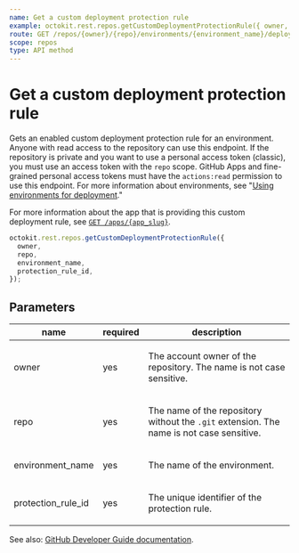 ```yaml
---
name: Get a custom deployment protection rule
example: octokit.rest.repos.getCustomDeploymentProtectionRule({ owner, repo, environment_name, protection_rule_id })
route: GET /repos/{owner}/{repo}/environments/{environment_name}/deployment_protection_rules/{protection_rule_id}
scope: repos
type: API method
---
```


# Get a custom deployment protection rule

Gets an enabled custom deployment protection rule for an environment. Anyone with read access to the repository can use this endpoint. If the repository is private and you want to use a personal access token (classic), you must use an access token with the `repo` scope. GitHub Apps and fine-grained personal access tokens must have the `actions:read` permission to use this endpoint. For more information about environments, see "[Using environments for deployment](https://docs.github.com/en/actions/deployment/targeting-different-environments/using-environments-for-deployment)."

For more information about the app that is providing this custom deployment rule, see [`GET /apps/{app_slug}`](https://docs.github.com/rest/apps/apps#get-an-app).

```js
octokit.rest.repos.getCustomDeploymentProtectionRule({
  owner,
  repo,
  environment_name,
  protection_rule_id,
});
```

## Parameters

<table>
  <thead>
    <tr>
      <th>name</th>
      <th>required</th>
      <th>description</th>
    </tr>
  </thead>
  <tbody>
    <tr><td>owner</td><td>yes</td><td>

The account owner of the repository. The name is not case sensitive.

</td></tr>
<tr><td>repo</td><td>yes</td><td>

The name of the repository without the `.git` extension. The name is not case sensitive.

</td></tr>
<tr><td>environment_name</td><td>yes</td><td>

The name of the environment.

</td></tr>
<tr><td>protection_rule_id</td><td>yes</td><td>

The unique identifier of the protection rule.

</td></tr>
  </tbody>
</table>

See also: [GitHub Developer Guide documentation](https://docs.github.com/rest/deployments/protection-rules#get-a-deployment-protection-rule).
